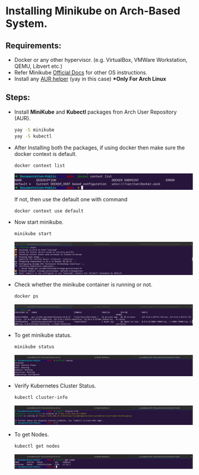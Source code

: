 # Installing Minikube on Arch-Based System.

## Requirements:

- Docker or any other hypervisor. (e.g. VirtualBox, VMWare Workstation, QEMU, Libvert etc.)
- Refer Minikube [Official Docs](https://minikube.sigs.k8s.io/docs/start/) for other OS instructions.
- Install any [AUR helper](https://wiki.archlinux.org/title/AUR_helpers) (yay in this case) **\*Only For Arch Linux**

## Steps:

- Install **MiniKube** and **Kubectl** packages fron Arch User Repository (AUR).

  ```bash
  yay -S minikube
  yay -S kubectl
  ```

- After Installing both the packages, if using docker then make sure the docker context is default.

  ```bash
  docker context list
  ```

  ![](__assets__/Screenshot%20from%202023-03-12%2015-19-43.png)

  If not, then use the default one with command

  ```bash
  docker context use default
  ```

- Now start minikube.

  ```bash
  minikube start
  ```

  ![](__assets__/Screenshot%20from%202023-03-12%2015-24-32.png)

- Check whether the minikube container is running or not.

  ```bash
  docker ps
  ```

  ![](__assets__/Screenshot%20from%202023-03-12%2015-25-30.png)

- To get minikube status.

  ```bash
  minikube status
  ```

  ![](__assets__/Screenshot%20from%202023-03-12%2015-34-53.png)

- Verify Kubernetes Cluster Status.

  ```bash
  kubectl cluster-info
  ```

  ![](__assets__/Screenshot%20from%202023-03-12%2015-36-57.png)

- To get Nodes.
  ```bash
  kubectl get nodes
  ```
  ![](__assets__/Screenshot%20from%202023-03-12%2015-37-11.png)
